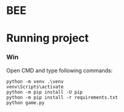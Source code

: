 # BEE

# Running project
### Win

Open CMD and type following commands:

    python -m venv .\venv
    venv\Scripts\activate
    python -m pip install -U pip
    python -m pip install -r requirements.txt
    python game.py